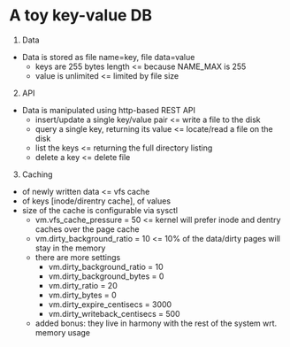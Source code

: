 # A toy key-value DB

1. Data

* Data is stored as file name=key, file data=value
    * keys are 255 bytes length <= because NAME_MAX is 255
    * value is unlimited <= limited by file size
2. API
* Data is manipulated using http-based REST API 
    * insert/update a single key/value pair <= write a file to the disk
    * query a single key, returning its value <= locate/read a file on the disk
    * list the keys <= returning the full directory listing
    * delete a key <= delete file
3. Caching
* of newly written data <= vfs cache
* of keys [inode/direntry cache], of values
* size of the cache is configurable via sysctl
    * vm.vfs_cache_pressure = 50 <= kernel will prefer inode and dentry caches over the page cache
    * vm.dirty_background_ratio = 10 <= 10% of the data/dirty pages will stay in the memory
    * there are more settings
        * vm.dirty_background_ratio = 10
        * vm.dirty_background_bytes = 0
        * vm.dirty_ratio = 20
        * vm.dirty_bytes = 0
        * vm.dirty_expire_centisecs = 3000
        * vm.dirty_writeback_centisecs = 500
    * added bonus: they live in harmony with the rest of the system wrt. memory usage
